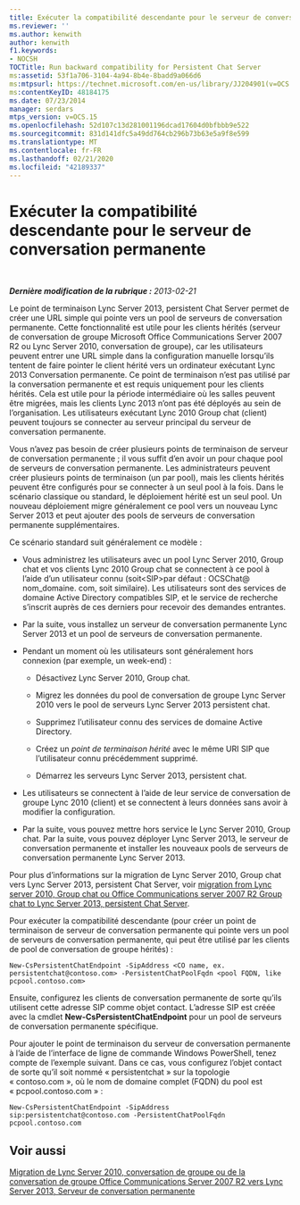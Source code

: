 ```yaml
---
title: Exécuter la compatibilité descendante pour le serveur de conversation permanente
ms.reviewer: ''
ms.author: kenwith
author: kenwith
f1.keywords:
- NOCSH
TOCTitle: Run backward compatibility for Persistent Chat Server
ms:assetid: 53f1a706-3104-4a94-8b4e-8badd9a066d6
ms:mtpsurl: https://technet.microsoft.com/en-us/library/JJ204901(v=OCS.15)
ms:contentKeyID: 48184175
ms.date: 07/23/2014
manager: serdars
mtps_version: v=OCS.15
ms.openlocfilehash: 52d107c13d281001196dcad17604d0bfbbb9e522
ms.sourcegitcommit: 831d141dfc5a49dd764cb296b73b63e5a9f8e599
ms.translationtype: MT
ms.contentlocale: fr-FR
ms.lasthandoff: 02/21/2020
ms.locfileid: "42189337"
---
```

<div data-xmlns="http://www.w3.org/1999/xhtml">

<div class="topic" data-xmlns="http://www.w3.org/1999/xhtml" data-msxsl="urn:schemas-microsoft-com:xslt" data-cs="https://msdn.microsoft.com/">

<div data-asp="https://msdn2.microsoft.com/asp">

# <a name="run-backward-compatibility-for-persistent-chat-server"></a>Exécuter la compatibilité descendante pour le serveur de conversation permanente

</div>

<div id="mainSection">

<div id="mainBody">

<span> </span>

_**Dernière modification de la rubrique :** 2013-02-21_

Le point de terminaison Lync Server 2013, persistent Chat Server permet de créer une URL simple qui pointe vers un pool de serveurs de conversation permanente. Cette fonctionnalité est utile pour les clients hérités (serveur de conversation de groupe Microsoft Office Communications Server 2007 R2 ou Lync Server 2010, conversation de groupe), car les utilisateurs peuvent entrer une URL simple dans la configuration manuelle lorsqu’ils tentent de faire pointer le client hérité vers un ordinateur exécutant Lync 2013 Conversation permanente. Ce point de terminaison n’est pas utilisé par la conversation permanente et est requis uniquement pour les clients hérités. Cela est utile pour la période intermédiaire où les salles peuvent être migrées, mais les clients Lync 2013 n’ont pas été déployés au sein de l’organisation. Les utilisateurs exécutant Lync 2010 Group chat (client) peuvent toujours se connecter au serveur principal du serveur de conversation permanente.

Vous n’avez pas besoin de créer plusieurs points de terminaison de serveur de conversation permanente ; il vous suffit d’en avoir un pour chaque pool de serveurs de conversation permanente. Les administrateurs peuvent créer plusieurs points de terminaison (un par pool), mais les clients hérités peuvent être configurés pour se connecter à un seul pool à la fois. Dans le scénario classique ou standard, le déploiement hérité est un seul pool. Un nouveau déploiement migre généralement ce pool vers un nouveau Lync Server 2013 et peut ajouter des pools de serveurs de conversation permanente supplémentaires.

Ce scénario standard suit généralement ce modèle :

  - Vous administrez les utilisateurs avec un pool Lync Server 2010, Group chat et vos clients Lync 2010 Group chat se connectent à ce pool à l’aide d’un utilisateur connu (soit\<SIP\>par défaut : OCSChat@ nom_domaine. com, soit similaire). Les utilisateurs sont des services de domaine Active Directory compatibles SIP, et le service de recherche s’inscrit auprès de ces derniers pour recevoir des demandes entrantes.

  - Par la suite, vous installez un serveur de conversation permanente Lync Server 2013 et un pool de serveurs de conversation permanente.

  - Pendant un moment où les utilisateurs sont généralement hors connexion (par exemple, un week-end) :
    
      - Désactivez Lync Server 2010, Group chat.
    
      - Migrez les données du pool de conversation de groupe Lync Server 2010 vers le pool de serveurs Lync Server 2013 persistent chat.
    
      - Supprimez l’utilisateur connu des services de domaine Active Directory.
    
      - Créez un *point de terminaison hérité* avec le même URI SIP que l’utilisateur connu précédemment supprimé.
    
      - Démarrez les serveurs Lync Server 2013, persistent chat.

  - Les utilisateurs se connectent à l’aide de leur service de conversation de groupe Lync 2010 (client) et se connectent à leurs données sans avoir à modifier la configuration.

  - Par la suite, vous pouvez mettre hors service le Lync Server 2010, Group chat. Par la suite, vous pouvez déployer Lync Server 2013, le serveur de conversation permanente et installer les nouveaux pools de serveurs de conversation permanente Lync Server 2013.

Pour plus d’informations sur la migration de Lync Server 2010, Group chat vers Lync Server 2013, persistent Chat Server, voir [migration from Lync server 2010, Group chat ou Office Communications server 2007 R2 Group chat to Lync Server 2013, persistent Chat Server](migration-from-lync-server-2010-group-chat-or-office-communications-server-2007-r2-group-chat-to-lync-server-2013-persistent-chat-server.md).

Pour exécuter la compatibilité descendante (pour créer un point de terminaison de serveur de conversation permanente qui pointe vers un pool de serveurs de conversation permanente, qui peut être utilisé par les clients de pool de conversation de groupe hérités) :

    New-CsPersistentChatEndpoint -SipAddress <CO name, ex. persistentchat@contoso.com> -PersistentChatPoolFqdn <pool FQDN, like pcpool.contoso.com>

Ensuite, configurez les clients de conversation permanente de sorte qu’ils utilisent cette adresse SIP comme objet contact. L’adresse SIP est créée avec la cmdlet **New-CsPersistentChatEndpoint** pour un pool de serveurs de conversation permanente spécifique.

Pour ajouter le point de terminaison du serveur de conversation permanente à l’aide de l’interface de ligne de commande Windows PowerShell, tenez compte de l’exemple suivant. Dans ce cas, vous configurez l’objet contact de sorte qu’il soit nommé « persistentchat » sur la topologie « contoso.com », où le nom de domaine complet (FQDN) du pool est « pcpool.contoso.com » :

    New-CsPersistentChatEndpoint -SipAddress sip:persistentchat@contoso.com -PersistentChatPoolFqdn pcpool.contoso.com

<div>

## <a name="see-also"></a>Voir aussi


[Migration de Lync Server 2010, conversation de groupe ou de la conversation de groupe Office Communications Server 2007 R2 vers Lync Server 2013, Serveur de conversation permanente](migration-from-lync-server-2010-group-chat-or-office-communications-server-2007-r2-group-chat-to-lync-server-2013-persistent-chat-server.md)  
  

</div>

</div>

<span> </span>

</div>

</div>

</div>

